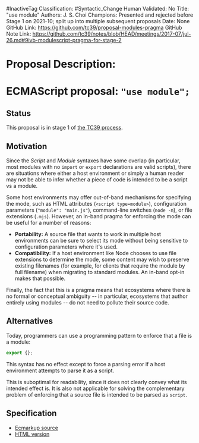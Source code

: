 #InactiveTag
Classification: #Syntactic_Change
Human Validated: No
Title: "use module"
Authors: J. S. Choi
Champions: Presented and rejected before Stage 1 on 2021-10; split up into multiple subsequent proposals
Date: None
GitHub Link: https://github.com/tc39/proposal-modules-pragma
GitHub Note Link: https://github.com/tc39/notes/blob/HEAD/meetings/2017-07/jul-26.md#9ivb-modulescript-pragma-for-stage-2

# Proposal Description:
# ECMAScript proposal: `"use module";`

## Status

This proposal is in stage 1 of [the TC39 process](https://tc39.github.io/process-document/).

## Motivation

Since the _Script_ and _Module_ syntaxes have some overlap (in particular, most modules with no `import` or `export` declarations are valid scripts), there are situations where either a host environment or simply a human reader may not be able to infer whether a piece of code is intended to be a script vs a module.

Some host environments may offer out-of-band mechanisms for specifying the mode, such as HTML attributes (`<script type=module>`), configuration parameters (`"module": "main.js"`), command-line switches (`node -m`), or file extensions (`.mjs`). However, an in-band pragma for enforcing the mode can be useful for a number of reasons:

  * **Portability:** A source file that wants to work in multiple host environments can be sure to select its mode without being sensitive to configuration parameters where it's used.
  * **Compatibility:** If a host environment like Node chooses to use file extensions to determine the mode, some content may wish to preserve existing filenames (for example, for clients that require the module by full filename) when migrating to standard modules. An in-band opt-in makes that possible.

Finally, the fact that this is a pragma means that ecosystems where there is no formal or conceptual ambiguity -- in particular, ecosystems that author entirely using modules -- do not need to pollute their source code.

## Alternatives

Today, programmers can use a programming pattern to enforce that a file is a module:

```js
export {};
```

This syntax has no effect except to force a parsing error if a host environment attempts to parse it as a script.

This is suboptimal for readability, since it does not clearly convey what its intended effect is. It is also not applicable for solving the complementary problem of enforcing that a source file is intended to be parsed as `script`.

## Specification

  * [Ecmarkup source](https://github.com/tc39/proposal-modules-pragma/blob/master/spec.html)
  * [HTML version](https://tc39.github.io/proposal-modules-pragma/)

